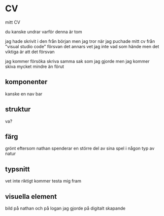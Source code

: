# CV
 mitt CV
 
 du kanske undrar varför denna är tom
 
 jag hade skrivit i den från början men jag tror när jag puchade mitt cv från "visual studio code" försvan det annars vet jag inte vad som hände men det viktiga är att det försvan
 
 jag kommer försöka skriva samma sak som jag gjorde men jag kommer skiva mycket mindre än förut
 
 ## komponenter
 kanske en nav bar
 
 ## struktur
 va?
 ## färg
 grönt eftersom nathan spenderar en större del av sina spel i någon typ av natur
 ## typsnitt
 vet inte riktigt kommer testa mig fram
 ## visuella element
 bild på nathan och på logan jag gjorde på digitalt skapande
